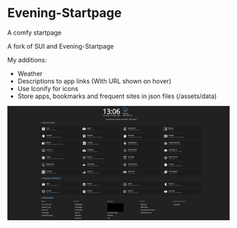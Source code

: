 # Evening-Startpage
A comfy startpage

A fork of SUI and Evening-Startpage

My additions:
 - Weather
 - Descriptions to app links (With URL shown on hover)
 - Use Iconify for icons
 - Store apps, bookmarks and frequent sites in json files (/assets/data)

![Screenshot](screenshot.png)